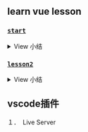 
## learn vue lesson


### [`start`](https://github.com/caucoder/learn-vue/blob/lesson1)


<details>
<summary>View 小结</summary>

1. app.js 也就是声明Vue对象的代码需要在使用的div后面声明，不能在前面.

2. vue对象挂载在对应的div

</details>


### [`lesson2`](https://github.com/caucoder/learn-vue/tree/lesson2)

<details>
<summary>View 小结</summary>

1. vue定义方法methods，在方法中访问data通过this

2. 在html中访问方法

</details>




## vscode插件

１．　Live Server


